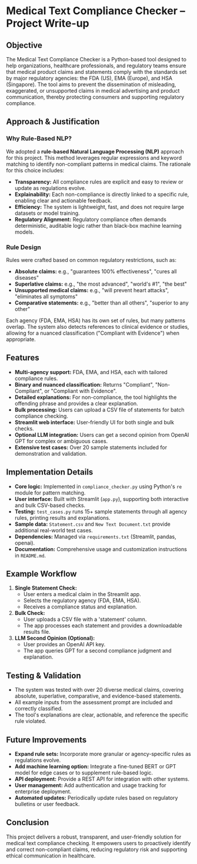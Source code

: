 # Medical Text Compliance Checker – Project Write-up

## Objective
The Medical Text Compliance Checker is a Python-based tool designed to help organizations, healthcare professionals, and regulatory teams ensure that medical product claims and statements comply with the standards set by major regulatory agencies: the FDA (US), EMA (Europe), and HSA (Singapore). The tool aims to prevent the dissemination of misleading, exaggerated, or unsupported claims in medical advertising and product communication, thereby protecting consumers and supporting regulatory compliance.

## Approach & Justification
### Why Rule-Based NLP?
We adopted a **rule-based Natural Language Processing (NLP)** approach for this project. This method leverages regular expressions and keyword matching to identify non-compliant patterns in medical claims. The rationale for this choice includes:
- **Transparency:** All compliance rules are explicit and easy to review or update as regulations evolve.
- **Explainability:** Each non-compliance is directly linked to a specific rule, enabling clear and actionable feedback.
- **Efficiency:** The system is lightweight, fast, and does not require large datasets or model training.
- **Regulatory Alignment:** Regulatory compliance often demands deterministic, auditable logic rather than black-box machine learning models.

### Rule Design
Rules were crafted based on common regulatory restrictions, such as:
- **Absolute claims:** e.g., "guarantees 100% effectiveness", "cures all diseases"
- **Superlative claims:** e.g., "the most advanced", "world's #1", "the best"
- **Unsupported medical claims:** e.g., "will prevent heart attacks", "eliminates all symptoms"
- **Comparative statements:** e.g., "better than all others", "superior to any other"

Each agency (FDA, EMA, HSA) has its own set of rules, but many patterns overlap. The system also detects references to clinical evidence or studies, allowing for a nuanced classification ("Compliant with Evidence") when appropriate.

## Features
- **Multi-agency support:** FDA, EMA, and HSA, each with tailored compliance rules.
- **Binary and nuanced classification:** Returns "Compliant", "Non-Compliant", or "Compliant with Evidence".
- **Detailed explanations:** For non-compliance, the tool highlights the offending phrase and provides a clear explanation.
- **Bulk processing:** Users can upload a CSV file of statements for batch compliance checking.
- **Streamlit web interface:** User-friendly UI for both single and bulk checks.
- **Optional LLM integration:** Users can get a second opinion from OpenAI GPT for complex or ambiguous cases.
- **Extensive test cases:** Over 20 sample statements included for demonstration and validation.

## Implementation Details
- **Core logic:** Implemented in `compliance_checker.py` using Python's `re` module for pattern matching.
- **User interface:** Built with Streamlit (`app.py`), supporting both interactive and bulk CSV-based checks.
- **Testing:** `test_cases.py` runs 15+ sample statements through all agency rules, printing results and explanations.
- **Sample data:** `Statement.csv` and `New Text Document.txt` provide additional real-world test cases.
- **Dependencies:** Managed via `requirements.txt` (Streamlit, pandas, openai).
- **Documentation:** Comprehensive usage and customization instructions in `README.md`.

## Example Workflow
1. **Single Statement Check:**
   - User enters a medical claim in the Streamlit app.
   - Selects the regulatory agency (FDA, EMA, HSA).
   - Receives a compliance status and explanation.
2. **Bulk Check:**
   - User uploads a CSV file with a 'statement' column.
   - The app processes each statement and provides a downloadable results file.
3. **LLM Second Opinion (Optional):**
   - User provides an OpenAI API key.
   - The app queries GPT for a second compliance judgment and explanation.

## Testing & Validation
- The system was tested with over 20 diverse medical claims, covering absolute, superlative, comparative, and evidence-based statements.
- All example inputs from the assessment prompt are included and correctly classified.
- The tool's explanations are clear, actionable, and reference the specific rule violated.

## Future Improvements
- **Expand rule sets:** Incorporate more granular or agency-specific rules as regulations evolve.
- **Add machine learning option:** Integrate a fine-tuned BERT or GPT model for edge cases or to supplement rule-based logic.
- **API deployment:** Provide a REST API for integration with other systems.
- **User management:** Add authentication and usage tracking for enterprise deployment.
- **Automated updates:** Periodically update rules based on regulatory bulletins or user feedback.

## Conclusion
This project delivers a robust, transparent, and user-friendly solution for medical text compliance checking. It empowers users to proactively identify and correct non-compliant claims, reducing regulatory risk and supporting ethical communication in healthcare. 